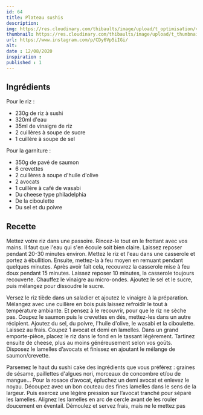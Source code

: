 ```yaml
---
id: 64
title: Plateau sushis
description: 
img: https://res.cloudinary.com/thibaults/image/upload/t_optimisation/v1600456094/Recipes/20200812_sushi_cake.jpg
thumbnail: https://res.cloudinary.com/thibaults/image/upload/t_thumbnail_josie/v1600456094/Recipes/20200812_sushi_cake.jpg
url: https://www.instagram.com/p/CDy6Vp5iIGi/
alt: 
date : 12/08/2020
inspiration :
published : 1
---
```


## Ingrédients
Pour le riz :
 - 230g de riz à sushi
 - 320ml d'eau
 - 35ml de vinaigre de riz
 - 2 cuillères à soupe de sucre
 - 1 cuillère à soupe de sel

Pour la garniture :
 - 350g de pavé de saumon
 - 6 crevettes
 - 2 cuillères à soupe d'huile d'olive
 - 2 avocats
 - 1 cuillère à café de wasabi
 - Du cheese type philadelphia
 - De la ciboulette
 - Du sel et du poivre


## Recette
Mettez votre riz dans une passoire. Rincez-le tout en le frottant avec vos mains. Il faut que l'eau qui s'en écoule soit bien claire. Laissez reposer pendant 20-30 minutes environ. Mettez le riz et l'eau dans une casserole et portez à ébullition. Ensuite, mettez-la à feu moyen en remuant pendant quelques minutes. Après avoir fait cela, recouvrez la casserole mise à feu doux pendant 15 minutes. Laissez reposer 10 minutes, la casserole toujours recouverte. Chauffez le vinaigre au micro-ondes. Ajoutez le sel et le sucre, puis mélangez pour dissoudre le sucre.

Versez le riz tiède dans un saladier et ajoutez le vinaigre à la préparation. Mélangez avec une cuillère en bois puis laissez refroidir le tout à température ambiante. Et pensez à le recouvrir, pour que le riz ne sèche pas. Coupez le saumon puis le crevettes en dés, mettez-les dans un autre récipient. Ajoutez du sel, du poivre, l'huile d'olive, le wasabi et la ciboulette. Laissez au frais. Coupez 1 avocat et demi en lamelles. Dans un grand emporte-pièce, placez le riz dans le fond en le tassant légèrement. Tartinez ensuite de cheese, plus au moins généreusement selon vos goûts. Disposez le lamelles d’avocats et finissez en ajoutant le mélange de saumon/crevette.

Parsemez le haut du sushi cake des ingrédients que vous préférez : graines de sésame, paillettes d'algues nori, morceaux de concombre et/ou de mangue... Pour la rosace d’avocat, épluchez un demi avocat et enlevez le noyau. Découpez avec un bon couteau des fines lamelles dans le sens de la largeur. Puis exercez une légère pression sur l’avocat tranché pour séparé les lamelles. Alignez les lamelles en arc de cercle avant de les rouler doucement en éventail. Démoulez et servez frais, mais ne le mettez pas